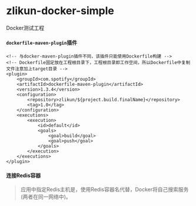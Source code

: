 # zlikun-docker-simple

Docker测试工程

#### `dockerfile-maven-plugin`插件
```
<!-- 与docker-maven-plugin插件不同，该插件只能使用Dockerfile构建 -->
<!-- Dockerfile固定放在工程根目录下，工程根目录即工作空间，所以Dockerfile中复制文件注意加上target目录 -->
<plugin>
    <groupId>com.spotify</groupId>
    <artifactId>dockerfile-maven-plugin</artifactId>
    <version>1.3.4</version>
    <configuration>
        <repository>zlikun/${project.build.finalName}</repository>
        <tag>1.0</tag>
    </configuration>
    <executions>
        <execution>
            <id>default</id>
            <goals>
                <goal>build</goal>
                <goal>push</goal>
            </goals>
        </execution>
    </executions>
</plugin>
```

#### 连接Redis容器
> 应用中指定Redis主机是，使用Redis容器名代替，Docker将自己搜索服务(两者在同一网络中)。